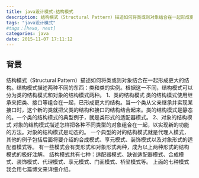 ```yaml
---
title: java设计模式-结构模式
description: 结构模式（Structural Pattern）描述如何将类或则对象结合在一起形成更大的结构。结构模式描述两种不同的东西：类和类的实例。根据这一不同，结构模式可以分为类的结构模式和对象的结构模式两种。
tags: "java设计模式"
#tags：[hexo, next]
categories: java
date: 2015-11-07 17:11:12
---
```


## 背景

结构模式（Structural Pattern）描述如何将类或则对象结合在一起形成更大的结构。结构模式描述两种不同的东西：类和类的实例。根据这一不同，结构模式可以分为类的结构模式和对象的结构模式两种。
1、类的结构模式
类的结构模式使用继承来把类、接口等组合在一起，已形成更大的结构。当一个类从父亲继承并实现某接口时，这个新的类就把父类的结构和接口的结构结合起来。类的结构模式是静态的。一个类的结构模式的典型例子，就是类形式的适配器模式。
2、对象的结构模式
对象的结构模式描述怎样把各种不同类型的对象组合在一起，以实现新的功能的方法。对象的结构模式是动态的。
一个典型的对的结构模式就是代理人模式，其他的例子包括后面将要介绍的合成模式、享元模式、装饰模式以及对象形式的适配器模式等。
有一些模式会有类形式和对象形式两种，成为以上两种形式的结构模式的极好注解。
结构模式共有七种：适配器模式、缺省适配器模式、合成模式、装饰模式、代理模式、享元模式、门面模式、桥梁模式等。
上面的七种模式我会用七篇博文来详细介绍。